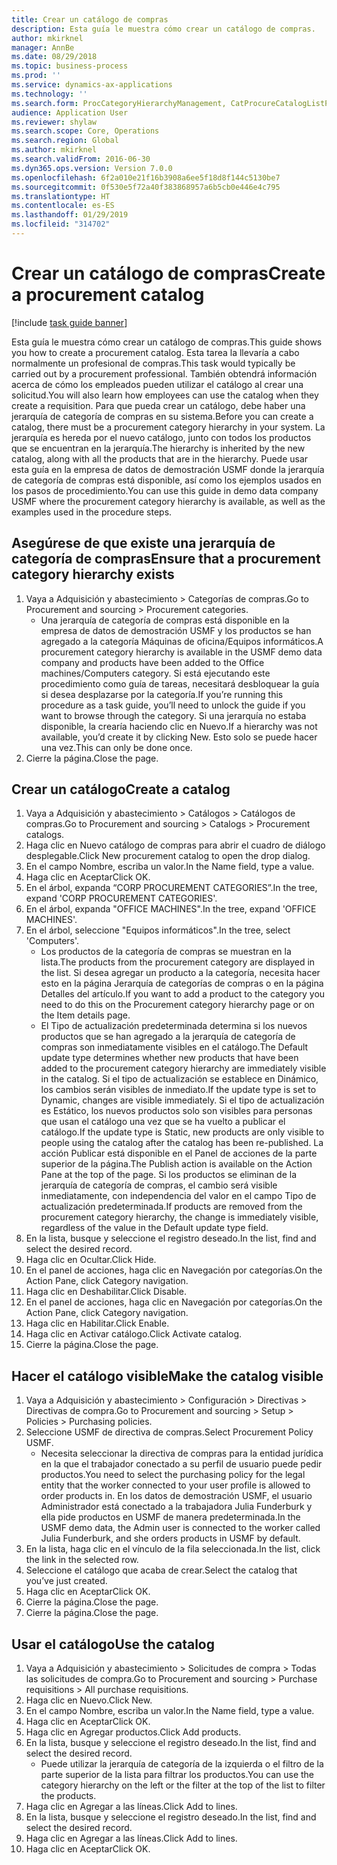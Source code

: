 ```yaml
---
title: Crear un catálogo de compras
description: Esta guía le muestra cómo crear un catálogo de compras.
author: mkirknel
manager: AnnBe
ms.date: 08/29/2018
ms.topic: business-process
ms.prod: ''
ms.service: dynamics-ax-applications
ms.technology: ''
ms.search.form: ProcCategoryHierarchyManagement, CatProcureCatalogListPage, CatProcureCatalogCreate, CatProcureCatalogEdit, SysPolicyListPage, SysPolicy, CatCatalogPolicyRule, PurchReqTableListPage, PurchReqCreate, PurchReqTable, PurchReqAddItem
audience: Application User
ms.reviewer: shylaw
ms.search.scope: Core, Operations
ms.search.region: Global
ms.author: mkirknel
ms.search.validFrom: 2016-06-30
ms.dyn365.ops.version: Version 7.0.0
ms.openlocfilehash: 6f2a010e21f16b3908a6ee5f18d8f144c5130be7
ms.sourcegitcommit: 0f530e5f72a40f383868957a6b5cb0e446e4c795
ms.translationtype: HT
ms.contentlocale: es-ES
ms.lasthandoff: 01/29/2019
ms.locfileid: "314702"
---
```

# <a name="create-a-procurement-catalog"></a><span data-ttu-id="34d4f-103">Crear un catálogo de compras</span><span class="sxs-lookup"><span data-stu-id="34d4f-103">Create a procurement catalog</span></span>

[!include [task guide banner](../../includes/task-guide-banner.md)]

<span data-ttu-id="34d4f-104">Esta guía le muestra cómo crear un catálogo de compras.</span><span class="sxs-lookup"><span data-stu-id="34d4f-104">This guide shows you how to create a procurement catalog.</span></span> <span data-ttu-id="34d4f-105">Esta tarea la llevaría a cabo normalmente un profesional de compras.</span><span class="sxs-lookup"><span data-stu-id="34d4f-105">This task would typically be carried out by a procurement professional.</span></span> <span data-ttu-id="34d4f-106">También obtendrá información acerca de cómo los empleados pueden utilizar el catálogo al crear una solicitud.</span><span class="sxs-lookup"><span data-stu-id="34d4f-106">You will also learn how employees can use the catalog when they create a requisition.</span></span> <span data-ttu-id="34d4f-107">Para que pueda crear un catálogo, debe haber una jerarquía de categoría de compras en su sistema.</span><span class="sxs-lookup"><span data-stu-id="34d4f-107">Before you can create a catalog, there must be a procurement category hierarchy in your system.</span></span> <span data-ttu-id="34d4f-108">La jerarquía es hereda por el nuevo catálogo, junto con todos los productos que se encuentran en la jerarquía.</span><span class="sxs-lookup"><span data-stu-id="34d4f-108">The hierarchy is inherited by the new catalog, along with all the products that are in the hierarchy.</span></span> <span data-ttu-id="34d4f-109">Puede usar esta guía en la empresa de datos de demostración USMF donde la jerarquía de categoría de compras está disponible, así como los ejemplos usados en los pasos de procedimiento.</span><span class="sxs-lookup"><span data-stu-id="34d4f-109">You can use this guide in demo data company USMF where the procurement category hierarchy is available, as well as the examples used in the procedure steps.</span></span>


## <a name="ensure-that-a-procurement-category-hierarchy-exists"></a><span data-ttu-id="34d4f-110">Asegúrese de que existe una jerarquía de categoría de compras</span><span class="sxs-lookup"><span data-stu-id="34d4f-110">Ensure that a procurement category hierarchy exists</span></span>
1. <span data-ttu-id="34d4f-111">Vaya a Adquisición y abastecimiento > Categorías de compras.</span><span class="sxs-lookup"><span data-stu-id="34d4f-111">Go to Procurement and sourcing > Procurement categories.</span></span>
    * <span data-ttu-id="34d4f-112">Una jerarquía de categoría de compras está disponible en la empresa de datos de demostración USMF y los productos se han agregado a la categoría Máquinas de oficina/Equipos informáticos.</span><span class="sxs-lookup"><span data-stu-id="34d4f-112">A procurement category hierarchy is available in the USMF demo data company and products have been added to the Office machines/Computers category.</span></span> <span data-ttu-id="34d4f-113">Si está ejecutando este procedimiento como guía de tareas, necesitará desbloquear la guía si desea desplazarse por la categoría.</span><span class="sxs-lookup"><span data-stu-id="34d4f-113">If you’re running this procedure as a task guide, you’ll need to unlock the guide if you want to browse through the category.</span></span> <span data-ttu-id="34d4f-114">Si una jerarquía no estaba disponible, la crearía haciendo clic en Nuevo.</span><span class="sxs-lookup"><span data-stu-id="34d4f-114">If a hierarchy was not available, you’d create it by clicking New.</span></span> <span data-ttu-id="34d4f-115">Esto solo se puede hacer una vez.</span><span class="sxs-lookup"><span data-stu-id="34d4f-115">This can only be done once.</span></span>  
2. <span data-ttu-id="34d4f-116">Cierre la página.</span><span class="sxs-lookup"><span data-stu-id="34d4f-116">Close the page.</span></span>

## <a name="create-a-catalog"></a><span data-ttu-id="34d4f-117">Crear un catálogo</span><span class="sxs-lookup"><span data-stu-id="34d4f-117">Create a catalog</span></span>
1. <span data-ttu-id="34d4f-118">Vaya a Adquisición y abastecimiento > Catálogos > Catálogos de compras.</span><span class="sxs-lookup"><span data-stu-id="34d4f-118">Go to Procurement and sourcing > Catalogs > Procurement catalogs.</span></span>
2. <span data-ttu-id="34d4f-119">Haga clic en Nuevo catálogo de compras para abrir el cuadro de diálogo desplegable.</span><span class="sxs-lookup"><span data-stu-id="34d4f-119">Click New procurement catalog to open the drop dialog.</span></span>
3. <span data-ttu-id="34d4f-120">En el campo Nombre, escriba un valor.</span><span class="sxs-lookup"><span data-stu-id="34d4f-120">In the Name field, type a value.</span></span>
4. <span data-ttu-id="34d4f-121">Haga clic en Aceptar</span><span class="sxs-lookup"><span data-stu-id="34d4f-121">Click OK.</span></span>
5. <span data-ttu-id="34d4f-122">En el árbol, expanda “CORP PROCUREMENT CATEGORIES”.</span><span class="sxs-lookup"><span data-stu-id="34d4f-122">In the tree, expand 'CORP PROCUREMENT CATEGORIES'.</span></span>
6. <span data-ttu-id="34d4f-123">En el árbol, expanda "OFFICE MACHINES".</span><span class="sxs-lookup"><span data-stu-id="34d4f-123">In the tree, expand 'OFFICE MACHINES'.</span></span>
7. <span data-ttu-id="34d4f-124">En el árbol, seleccione "Equipos informáticos".</span><span class="sxs-lookup"><span data-stu-id="34d4f-124">In the tree, select 'Computers'.</span></span>
    * <span data-ttu-id="34d4f-125">Los productos de la categoría de compras se muestran en la lista.</span><span class="sxs-lookup"><span data-stu-id="34d4f-125">The products from the procurement category are displayed in the list.</span></span> <span data-ttu-id="34d4f-126">Si desea agregar un producto a la categoría, necesita hacer esto en la página Jerarquía de categorías de compras o en la página Detalles del artículo.</span><span class="sxs-lookup"><span data-stu-id="34d4f-126">If you want to add a product to the category you need to do this on the Procurement category hierarchy page or on the Item details page.</span></span>  
    * <span data-ttu-id="34d4f-127">El Tipo de actualización predeterminada determina si los nuevos productos que se han agregado a la jerarquía de categoría de compras son inmediatamente visibles en el catálogo.</span><span class="sxs-lookup"><span data-stu-id="34d4f-127">The Default update type determines whether new products that have been added to the procurement category hierarchy are immediately visible in the catalog.</span></span> <span data-ttu-id="34d4f-128">Si el tipo de actualización se establece en Dinámico, los cambios serán visibles de inmediato.</span><span class="sxs-lookup"><span data-stu-id="34d4f-128">If the update type is set to Dynamic, changes are visible immediately.</span></span> <span data-ttu-id="34d4f-129">Si el tipo de actualización es Estático, los nuevos productos solo son visibles para personas que usan el catálogo una vez que se ha vuelto a publicar el catálogo.</span><span class="sxs-lookup"><span data-stu-id="34d4f-129">If the update type is Static, new products are only visible to people using the catalog after the catalog has been re-published.</span></span> <span data-ttu-id="34d4f-130">La acción Publicar está disponible en el Panel de acciones de la parte superior de la página.</span><span class="sxs-lookup"><span data-stu-id="34d4f-130">The Publish action is available on the Action Pane at the top of the page.</span></span> <span data-ttu-id="34d4f-131">Si los productos se eliminan de la jerarquía de categoría de compras, el cambio será visible inmediatamente, con independencia del valor en el campo Tipo de actualización predeterminada.</span><span class="sxs-lookup"><span data-stu-id="34d4f-131">If products are removed from the procurement category hierarchy, the change is immediately visible, regardless of the value in the Default update type field.</span></span>  
8. <span data-ttu-id="34d4f-132">En la lista, busque y seleccione el registro deseado.</span><span class="sxs-lookup"><span data-stu-id="34d4f-132">In the list, find and select the desired record.</span></span>
9. <span data-ttu-id="34d4f-133">Haga clic en Ocultar.</span><span class="sxs-lookup"><span data-stu-id="34d4f-133">Click Hide.</span></span>
10. <span data-ttu-id="34d4f-134">En el panel de acciones, haga clic en Navegación por categorías.</span><span class="sxs-lookup"><span data-stu-id="34d4f-134">On the Action Pane, click Category navigation.</span></span>
11. <span data-ttu-id="34d4f-135">Haga clic en Deshabilitar.</span><span class="sxs-lookup"><span data-stu-id="34d4f-135">Click Disable.</span></span>
12. <span data-ttu-id="34d4f-136">En el panel de acciones, haga clic en Navegación por categorías.</span><span class="sxs-lookup"><span data-stu-id="34d4f-136">On the Action Pane, click Category navigation.</span></span>
13. <span data-ttu-id="34d4f-137">Haga clic en Habilitar.</span><span class="sxs-lookup"><span data-stu-id="34d4f-137">Click Enable.</span></span>
14. <span data-ttu-id="34d4f-138">Haga clic en Activar catálogo.</span><span class="sxs-lookup"><span data-stu-id="34d4f-138">Click Activate catalog.</span></span>
15. <span data-ttu-id="34d4f-139">Cierre la página.</span><span class="sxs-lookup"><span data-stu-id="34d4f-139">Close the page.</span></span>

## <a name="make-the-catalog-visible"></a><span data-ttu-id="34d4f-140">Hacer el catálogo visible</span><span class="sxs-lookup"><span data-stu-id="34d4f-140">Make the catalog visible</span></span>
1. <span data-ttu-id="34d4f-141">Vaya a Adquisición y abastecimiento > Configuración > Directivas > Directivas de compra.</span><span class="sxs-lookup"><span data-stu-id="34d4f-141">Go to Procurement and sourcing > Setup > Policies > Purchasing policies.</span></span>
2. <span data-ttu-id="34d4f-142">Seleccione USMF de directiva de compras.</span><span class="sxs-lookup"><span data-stu-id="34d4f-142">Select Procurement Policy USMF.</span></span>
    * <span data-ttu-id="34d4f-143">Necesita seleccionar la directiva de compras para la entidad jurídica en la que el trabajador conectado a su perfil de usuario puede pedir productos.</span><span class="sxs-lookup"><span data-stu-id="34d4f-143">You need to select the purchasing policy for the legal entity that the worker connected to your user profile is allowed to order products in.</span></span> <span data-ttu-id="34d4f-144">En los datos de demostración USMF, el usuario Administrador está conectado a la trabajadora Julia Funderburk y ella pide productos en USMF de manera predeterminada.</span><span class="sxs-lookup"><span data-stu-id="34d4f-144">In the USMF demo data, the Admin user is connected to the worker called Julia Funderburk, and she orders products in USMF by default.</span></span>  
3. <span data-ttu-id="34d4f-145">En la lista, haga clic en el vínculo de la fila seleccionada.</span><span class="sxs-lookup"><span data-stu-id="34d4f-145">In the list, click the link in the selected row.</span></span>
4. <span data-ttu-id="34d4f-146">Seleccione el catálogo que acaba de crear.</span><span class="sxs-lookup"><span data-stu-id="34d4f-146">Select the catalog that you’ve just created.</span></span>
5. <span data-ttu-id="34d4f-147">Haga clic en Aceptar</span><span class="sxs-lookup"><span data-stu-id="34d4f-147">Click OK.</span></span>
6. <span data-ttu-id="34d4f-148">Cierre la página.</span><span class="sxs-lookup"><span data-stu-id="34d4f-148">Close the page.</span></span>
7. <span data-ttu-id="34d4f-149">Cierre la página.</span><span class="sxs-lookup"><span data-stu-id="34d4f-149">Close the page.</span></span>

## <a name="use-the-catalog"></a><span data-ttu-id="34d4f-150">Usar el catálogo</span><span class="sxs-lookup"><span data-stu-id="34d4f-150">Use the catalog</span></span>
1. <span data-ttu-id="34d4f-151">Vaya a Adquisición y abastecimiento > Solicitudes de compra > Todas las solicitudes de compra.</span><span class="sxs-lookup"><span data-stu-id="34d4f-151">Go to Procurement and sourcing > Purchase requisitions > All purchase requisitions.</span></span>
2. <span data-ttu-id="34d4f-152">Haga clic en Nuevo.</span><span class="sxs-lookup"><span data-stu-id="34d4f-152">Click New.</span></span>
3. <span data-ttu-id="34d4f-153">En el campo Nombre, escriba un valor.</span><span class="sxs-lookup"><span data-stu-id="34d4f-153">In the Name field, type a value.</span></span>
4. <span data-ttu-id="34d4f-154">Haga clic en Aceptar</span><span class="sxs-lookup"><span data-stu-id="34d4f-154">Click OK.</span></span>
5. <span data-ttu-id="34d4f-155">Haga clic en Agregar productos.</span><span class="sxs-lookup"><span data-stu-id="34d4f-155">Click Add products.</span></span>
6. <span data-ttu-id="34d4f-156">En la lista, busque y seleccione el registro deseado.</span><span class="sxs-lookup"><span data-stu-id="34d4f-156">In the list, find and select the desired record.</span></span>
    * <span data-ttu-id="34d4f-157">Puede utilizar la jerarquía de categoría de la izquierda o el filtro de la parte superior de la lista para filtrar los productos.</span><span class="sxs-lookup"><span data-stu-id="34d4f-157">You can use the category hierarchy on the left or the filter at the top of the list to filter the products.</span></span>  
7. <span data-ttu-id="34d4f-158">Haga clic en Agregar a las líneas.</span><span class="sxs-lookup"><span data-stu-id="34d4f-158">Click Add to lines.</span></span>
8. <span data-ttu-id="34d4f-159">En la lista, busque y seleccione el registro deseado.</span><span class="sxs-lookup"><span data-stu-id="34d4f-159">In the list, find and select the desired record.</span></span>
9. <span data-ttu-id="34d4f-160">Haga clic en Agregar a las líneas.</span><span class="sxs-lookup"><span data-stu-id="34d4f-160">Click Add to lines.</span></span>
10. <span data-ttu-id="34d4f-161">Haga clic en Aceptar</span><span class="sxs-lookup"><span data-stu-id="34d4f-161">Click OK.</span></span>

